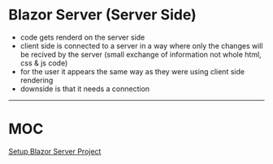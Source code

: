 # Blazor Server (Server Side)

- code gets renderd on the server side
- client side is connected to a server in a way where only the changes will be recived by the server (small exchange of information not whole html, css & js code)
- for the user it appears the same way as they were using client side rendering
- downside is that it needs a connection

***

# MOC

[Setup Blazor Server Project](https://github.com/lucasmenke/notes/blob/main/content/BlazorServerProject.md)


